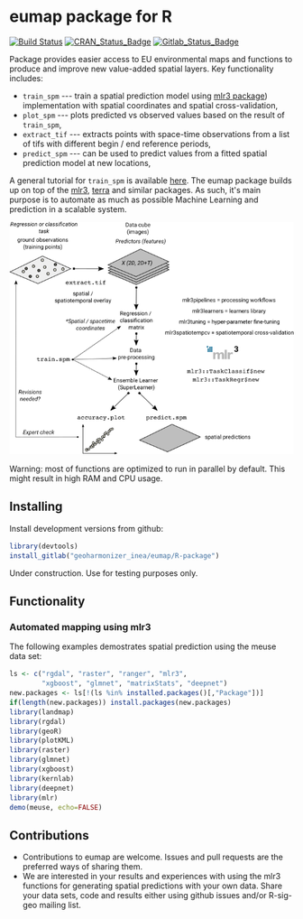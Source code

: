 # eumap package for R

[![Build Status](https://travis-ci.org/OpenGeoHub/eumap.svg?branch=master)](https://travis-ci.org/OpenGeoHub/eumap)
[![CRAN_Status_Badge](http://www.r-pkg.org/badges/version/eumap)](https://cran.r-project.org/package=eumap)
[![Gitlab_Status_Badge](https://img.shields.io/badge/Github-0.0--1-blue.svg)](https://gitlab.com/geoharmonizer_inea/eumap)

Package provides easier access to EU environmental maps and functions to produce and improve new value-added spatial layers. Key functionality includes:

* `train_spm` --- train a spatial prediction model using [mlr3 package](https://mlr3.mlr-org.com/)) implementation with spatial coordinates and spatial cross-validation,
* `plot_spm` --- plots predicted vs observed values based on the result of `train_spm`,
* `extract_tif` --- extracts points with space-time observations from a list of tifs with different begin / end reference periods,
* `predict_spm` --- can be used to predict values from a fitted spatial prediction model at new locations,

A general tutorial for `train_spm` is available [here](https://gitlab.com/geoharmonizer_inea/eumap/-/tree/master/demo/spm-tutorial). The eumap package builds up on top of the [mlr3](https://mlr3.mlr-org.com/), [terra](https://github.com/rspatial/terra) and similar packages. As such, it's main purpose is to automate as much as possible Machine Learning and prediction in a scalable system.

<img src="../img/spm_general_workflow.png" alt="General workflow eumap package" width="550"/>

Warning: most of functions are optimized to run in parallel by default. This might result in high RAM and CPU usage.

## Installing

Install development versions from github:

```r
library(devtools)
install_gitlab("geoharmonizer_inea/eumap/R-package")
```

Under construction. Use for testing purposes only.

## Functionality

### Automated mapping using mlr3

The following examples demostrates spatial prediction using the meuse data set:

```r
ls <- c("rgdal", "raster", "ranger", "mlr3", 
        "xgboost", "glmnet", "matrixStats", "deepnet")
new.packages <- ls[!(ls %in% installed.packages()[,"Package"])]
if(length(new.packages)) install.packages(new.packages)
library(landmap)
library(rgdal)
library(geoR)
library(plotKML)
library(raster)
library(glmnet)
library(xgboost)
library(kernlab)
library(deepnet)
library(mlr)
demo(meuse, echo=FALSE)
```

## Contributions

* Contributions to eumap are welcome. Issues and pull requests are the preferred ways of sharing them.
* We are interested in your results and experiences with using the mlr3 functions 
  for generating spatial predictions with your own data. Share your data sets, 
  code and results either using github issues and/or R-sig-geo mailing list.

